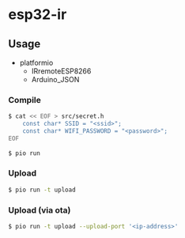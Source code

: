 # esp32-ir

## Usage

* platformio
  * IRremoteESP8266
  * Arduino_JSON

### Compile

```sh
$ cat << EOF > src/secret.h
    const char* SSID = "<ssid>";
    const char* WIFI_PASSWORD = "<password>";
EOF
  
$ pio run
```

### Upload

```sh
$ pio run -t upload
```

### Upload (via ota)

```sh
$ pio run -t upload --upload-port '<ip-address>'
```
